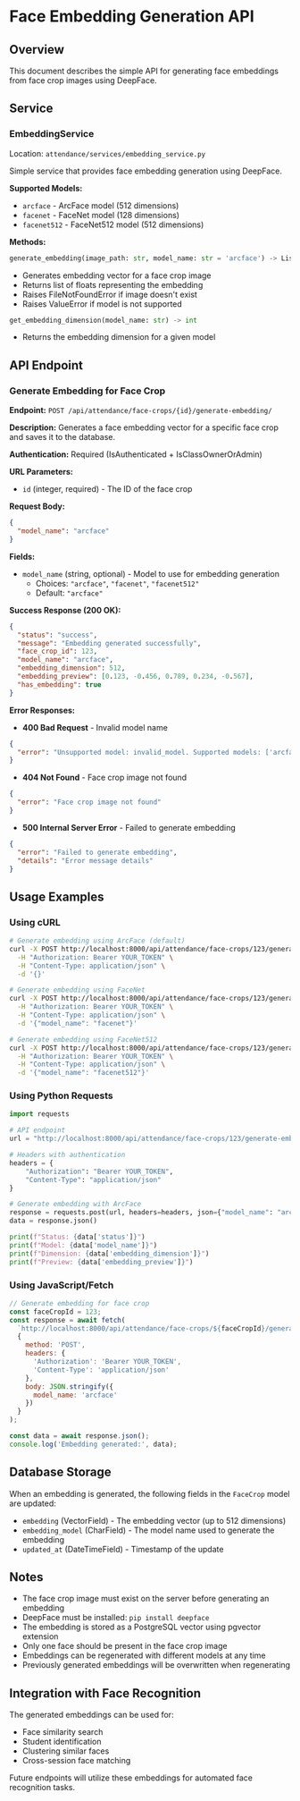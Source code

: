# Face Embedding Generation API

## Overview

This document describes the simple API for generating face embeddings from face crop images using DeepFace.

## Service

### EmbeddingService

Location: `attendance/services/embedding_service.py`

Simple service that provides face embedding generation using DeepFace.

**Supported Models:**
- `arcface` - ArcFace model (512 dimensions)
- `facenet` - FaceNet model (128 dimensions)  
- `facenet512` - FaceNet512 model (512 dimensions)

**Methods:**

```python
generate_embedding(image_path: str, model_name: str = 'arcface') -> List[float]
```
- Generates embedding vector for a face crop image
- Returns list of floats representing the embedding
- Raises FileNotFoundError if image doesn't exist
- Raises ValueError if model is not supported

```python
get_embedding_dimension(model_name: str) -> int
```
- Returns the embedding dimension for a given model

## API Endpoint

### Generate Embedding for Face Crop

**Endpoint:** `POST /api/attendance/face-crops/{id}/generate-embedding/`

**Description:** Generates a face embedding vector for a specific face crop and saves it to the database.

**Authentication:** Required (IsAuthenticated + IsClassOwnerOrAdmin)

**URL Parameters:**
- `id` (integer, required) - The ID of the face crop

**Request Body:**
```json
{
  "model_name": "arcface"
}
```

**Fields:**
- `model_name` (string, optional) - Model to use for embedding generation
  - Choices: `"arcface"`, `"facenet"`, `"facenet512"`
  - Default: `"arcface"`

**Success Response (200 OK):**
```json
{
  "status": "success",
  "message": "Embedding generated successfully",
  "face_crop_id": 123,
  "model_name": "arcface",
  "embedding_dimension": 512,
  "embedding_preview": [0.123, -0.456, 0.789, 0.234, -0.567],
  "has_embedding": true
}
```

**Error Responses:**

- **400 Bad Request** - Invalid model name
```json
{
  "error": "Unsupported model: invalid_model. Supported models: ['arcface', 'facenet', 'facenet512']"
}
```

- **404 Not Found** - Face crop image not found
```json
{
  "error": "Face crop image not found"
}
```

- **500 Internal Server Error** - Failed to generate embedding
```json
{
  "error": "Failed to generate embedding",
  "details": "Error message details"
}
```

## Usage Examples

### Using cURL

```bash
# Generate embedding using ArcFace (default)
curl -X POST http://localhost:8000/api/attendance/face-crops/123/generate-embedding/ \
  -H "Authorization: Bearer YOUR_TOKEN" \
  -H "Content-Type: application/json" \
  -d '{}'

# Generate embedding using FaceNet
curl -X POST http://localhost:8000/api/attendance/face-crops/123/generate-embedding/ \
  -H "Authorization: Bearer YOUR_TOKEN" \
  -H "Content-Type: application/json" \
  -d '{"model_name": "facenet"}'

# Generate embedding using FaceNet512
curl -X POST http://localhost:8000/api/attendance/face-crops/123/generate-embedding/ \
  -H "Authorization: Bearer YOUR_TOKEN" \
  -H "Content-Type: application/json" \
  -d '{"model_name": "facenet512"}'
```

### Using Python Requests

```python
import requests

# API endpoint
url = "http://localhost:8000/api/attendance/face-crops/123/generate-embedding/"

# Headers with authentication
headers = {
    "Authorization": "Bearer YOUR_TOKEN",
    "Content-Type": "application/json"
}

# Generate embedding with ArcFace
response = requests.post(url, headers=headers, json={"model_name": "arcface"})
data = response.json()

print(f"Status: {data['status']}")
print(f"Model: {data['model_name']}")
print(f"Dimension: {data['embedding_dimension']}")
print(f"Preview: {data['embedding_preview']}")
```

### Using JavaScript/Fetch

```javascript
// Generate embedding for face crop
const faceCropId = 123;
const response = await fetch(
  `http://localhost:8000/api/attendance/face-crops/${faceCropId}/generate-embedding/`,
  {
    method: 'POST',
    headers: {
      'Authorization': 'Bearer YOUR_TOKEN',
      'Content-Type': 'application/json'
    },
    body: JSON.stringify({
      model_name: 'arcface'
    })
  }
);

const data = await response.json();
console.log('Embedding generated:', data);
```

## Database Storage

When an embedding is generated, the following fields in the `FaceCrop` model are updated:

- `embedding` (VectorField) - The embedding vector (up to 512 dimensions)
- `embedding_model` (CharField) - The model name used to generate the embedding
- `updated_at` (DateTimeField) - Timestamp of the update

## Notes

- The face crop image must exist on the server before generating an embedding
- DeepFace must be installed: `pip install deepface`
- The embedding is stored as a PostgreSQL vector using pgvector extension
- Only one face should be present in the face crop image
- Embeddings can be regenerated with different models at any time
- Previously generated embeddings will be overwritten when regenerating

## Integration with Face Recognition

The generated embeddings can be used for:
- Face similarity search
- Student identification
- Clustering similar faces
- Cross-session face matching

Future endpoints will utilize these embeddings for automated face recognition tasks.
